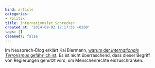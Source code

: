 ```yaml
---
kind: article
categories:
- Politik
title: Internationaler Schrecken
created_at: '2014-09-02 17:17:56 +0200'
tags: []
cleaned?: false
---
```


Im Neusprech-Blog erklärt Kai Biermann, [warum der *internationale
Terrorismus* gefährlich
ist](http://neusprech.org/internationaler-terrorismus/). Es ist nicht
überraschend, dass dieser Begriff von Regierungen genutzt wird, um
Menschenrechte ein­zu­schränken.
